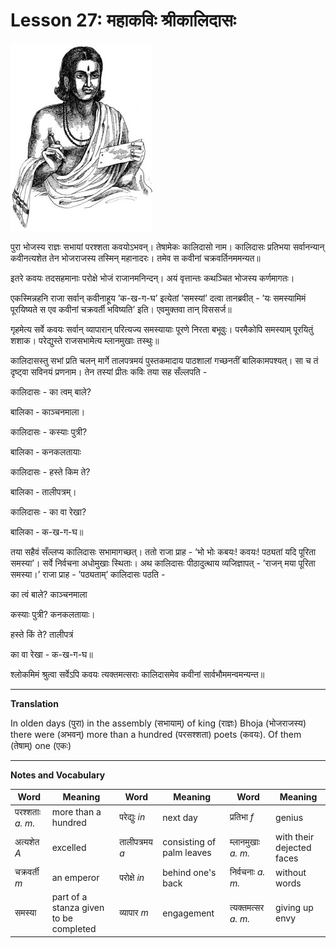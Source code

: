 # Lesson 27: महाकविः श्रीकालिदासः

![picture of Kalidasa](./images/r1l27.jpg)

पुरा भोजस्य राज्ञः सभायां परश्शता कवयोऽभवन्। तेषामेकः कालिदासो नाम। कालिदासः प्रतिभया सर्वानन्यान् कवीनत्यशेत तेन भोजराजस्य तस्मिन् महानादरः। तमेव स कवीनां चक्रवर्तिनममन्यत॥

इतरे कवयः तदसहमानाः परोक्षे भोजं राजानमनिन्दन्। अयं वृत्तान्तः कथञ्चित भोजस्य कर्णमागतः।

एकस्मिन्नहनि राजा सर्वान् कवीनाहूय ’क-ख-ग-घ’ इत्येतां ’समस्यां’ दत्वा तानब्रवीत् - ’यः समस्यामिमं पूरयिष्यते स एव कवीनां चक्रवर्ती भविष्यति’ इति। एवमुक्तवा तान् विससर्ज॥

गृहमेत्य सर्वे कवयः सर्वान् व्यापारान् परित्यज्य समस्यायाः पूरणे निरता बभूवुः। परमैकोपि समस्याम् पूरयितुं शशाक। परेद्युस्ते राजसभामेत्य म्लानमुखाः तस्थुः॥

कालिदासस्तु सभां प्रति चलन् मार्गे तालपत्रमयं पुस्तकमादाय पाठशालां गच्छनतीं बालिकामपश्यत्। सा च तं दृष्ट्वा सविनयं प्रणनाम। तेन तस्यां प्रीतः कविः तया सह सँल्लपति - 

कालिदासः - का त्वम् बाले?

बालिका - काञ्चनमाला।

कालिदासः - कस्याः पुत्री?

बालिका - कनकलतायाः

कालिदासः - हस्ते किम ते?

बालिका - तालीपत्रम्।

कालिदासः - का वा रेखा?

बालिका - क-ख-ग-घ॥

तया सहैवं सँल्लप्य कालिदासः सभामागच्छत्। ततो राजा प्राह - ’भो भोः कबयः! कवयः! पठ्यतां यदि पूरिता समस्या’। सर्वे निर्वचना अधोमुखाः स्थिताः। अथ कालिदासः पीठादुत्थाय व्यजिज्ञापत् - ’राजन् मया पूरिता समस्या।’ राजा प्राह - ’पठ्यताम्’ कालिदासः पठति -

का त्वं बाले? काञ्चनमाला

कस्याः पुत्री? कनकलतायाः।

हस्ते किं ते? तालीपत्रं

का वा रेखा - क-ख-ग-घ॥

श्लोकमिमं श्रुत्वा सर्वेऽपि कवयः त्यक्तमत्सराः कालिदासमेव कवीनां सार्वभौममन्वमन्यन्त॥

---

**Translation**

In olden days (पुरा) in the assembly (सभायाम्) of king (राज्ञः) Bhoja (भोजराजस्य) there were (अभवन्) more than a hundred (परसश्शता) poets (कवयः). Of them (तेषाम्) one (एकः)

---

**Notes and Vocabulary**

| Word | Meaning | Word | Meaning | Word | Meaning |
| --- | --- | --- | --- | --- | --- |
| परश्शताः *a. m.* | more than a hundred | परेद्युः *in* | next day | प्रतिभा *f* | genius |
| अत्यशेत *A* | excelled | तालीपत्रमय *a* | consisting of palm leaves | म्लानमुखाः *a. m.*  | with their dejected faces |
| चक्रवर्ती *m* | an emperor | परोक्षे *in* | behind one's back | निर्वचनाः *a. m.* | without words |
| समस्या | part of a stanza given to be completed | व्यापार *m* | engagement | त्यक्तमत्सर *a. m.* | giving up envy |
